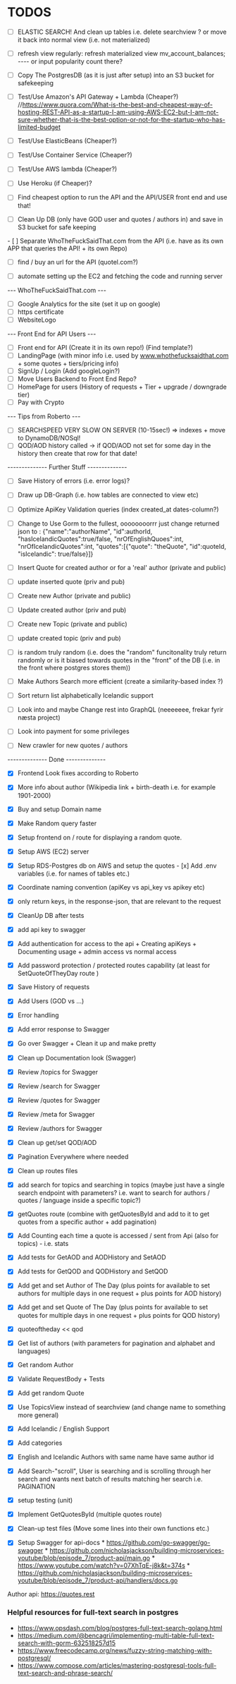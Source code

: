 # TODOS

- [ ] ELASTIC SEARCH! And clean up tables i.e. delete searchview ? or move it back into normal view (i.e. not materialized)

- [ ] refresh view regularly: refresh materialized view mv_account_balances; ---- or input popularity count there?

- [ ] Copy The PostgresDB (as it is just after setup) into an S3 bucket for safekeeping
- [ ] Test/Use Amazon's API Gateway + Lambda (Cheaper?) //https://www.quora.com/What-is-the-best-and-cheapest-way-of-hosting-REST-API-as-a-startup-I-am-using-AWS-EC2-but-I-am-not-sure-whether-that-is-the-best-option-or-not-for-the-startup-who-has-limited-budget
- [ ] Test/Use ElasticBeans (Cheaper?)
- [ ] Test/Use Container Service (Cheaper?)
- [ ] Test/Use AWS lambda (Cheaper?)
- [ ] Use Heroku (if Cheaper)?
- [ ] Find cheapest option to run the API and the API/USER front end and use that!

- [ ] Clean Up DB (only have GOD user and quotes / authors in) and save in S3 bucket for safe keeping

- [ ] Separate WhoTheFuckSaidThat.com from the API (i.e. have as its own APP that queries the API! + its own Repo)
- [ ] find / buy an url for the API (quotel.com?)

- [ ] automate setting up the EC2 and fetching the code and running server

--- WhoTheFuckSaidThat.com ---
- [ ] Google Analytics for the site (set it up on google)
- [ ] https certificate
- [ ] WebsiteLogo

--- Front End for API Users ---
- [ ] Front end for API (Create it in its own repo!) (Find template?)
- [ ] LandingPage (with minor info i.e. used by www.whothefucksaidthat.com + some quotes + tiers/pricing info)
- [ ] SignUp / Login (Add googleLogin?)
- [ ] Move Users Backend to Front End Repo?
- [ ] HomePage for users (History of requests + Tier + upgrade / downgrade tier)
- [ ] Pay with Crypto

--- Tips from Roberto ---
- [ ] SEARCHSPEED VERY SLOW ON SERVER (10-15sec!) => indexes + move to DynamoDB/NOSql!
- [ ] QOD/AOD history called -> if QOD/AOD not set for some day in the history then create that row for that date!

 -------------- Further Stuff  --------------

- [ ] Save History of errors (i.e. error logs)?

- [ ] Draw up DB-Graph (i.e. how tables are connected to view etc)

- [ ] Optimize ApiKey Validation queries (index created_at dates-column?)

- [ ] Change to Use Gorm to the fullest, oooooooorrr just change returned json to : {"name":"authorName", "id":authorId, "hasIcelandicQuotes":true/false, "nrOfEnglishQuoes":int, "nrOfIcelandicQuotes":int, "quotes":[{"quote": "theQuote", "id":quoteId, "isIcelandic": true/false}]}

- [ ] Insert Quote for created author or for a 'real' author (private and public)
- [ ] update inserted quote (priv and pub)
- [ ] Create new Author (private and public)
- [ ] Update created author (priv and pub)
- [ ] Create new Topic (private and public)
- [ ] update created topic (priv and pub)

- [ ] is random truly random (i.e. does the "random" funcitonality truly return randomly or is it biased towards quotes in the "front" of the DB (i.e. in the front where postgres stores them))
- [ ] Make Authors Search more efficient (create a similarity-based index ?)
- [ ] Sort return list alphabetically Icelandic support

- [ ] Look into and maybe Change rest into GraphQL (neeeeeee, frekar fyrir næsta project)
- [ ] Look into payment for some privileges
- [ ] New crawler for new quotes / authors

 -------------- Done  --------------

- [x] Frontend Look fixes according to Roberto
- [x] More info about author (Wikipedia link + birth-death i.e. for example 1901-2000)
- [x] Buy and setup Domain name
- [x] Make Random query faster
- [x] Setup frontend on / route for displaying a random quote.
- [x] Setup AWS (EC2) server
- [x] Setup RDS-Postgres db on AWS and setup the quotes
- [x] Add .env variables (i.e. for names of tables etc.)
- [x] Coordinate naming convention (apiKey vs api_key vs apikey etc)
- [x] only return keys, in the response-json, that are relevant to the request
- [x] CleanUp DB after tests
- [x] add api key to swagger
- [x] Add authentication for access to the api + Creating apiKeys + Documenting usage + admin access vs normal access
- [x] Add password protection / protected routes capability (at least for SetQuoteOfTheyDay route )
- [x] Save History of requests
- [x] Add Users (GOD vs ...)
- [x] Error handling
- [x] Add error response to Swagger
- [x] Go over Swagger + Clean it up and make pretty
- [x] Clean up Documentation look (Swagger)
- [x] Review /topics for Swagger 
- [x] Review /search for Swagger 
- [x] Review /quotes for Swagger 
- [x] Review /meta for Swagger 
- [x] Review /authors for Swagger 
- [x] Clean up get/set QOD/AOD
- [x] Pagination Everywhere where needed
- [x] Clean up routes files
- [x] add search for topics and searching in topics (maybe just have a single search endpoint with parameters? i.e. want to search for authors / quotes / language inside a specific topic?)
- [x] getQuotes route (combine with getQuotesById and add to it to get quotes from a specific author + add pagination)
- [x] Add Counting each time a quote is accessed / sent from Api (also for topics) - i.e. stats
- [x] Add tests for GetAOD and AODHistory and SetAOD
- [x] Add tests for GetQOD and QODHistory and SetQOD
- [x] Add get and set Author of The Day (plus points for available to set authors for multiple days in one request + plus points for AOD history)
- [x] Add get and set Quote of The Day (plus points for available to set quotes for multiple days in one request + plus points for QOD history)
- [x] quoteoftheday << qod
- [x] Get list of authors (with parameters for pagination and alphabet and languages)
- [x] Get random Author
- [x] Validate RequestBody + Tests
- [x] Add get random Quote
- [x] Use TopicsView instead of searchview (and change name to something more general)
- [x] Add Icelandic / English Support
- [x] Add categories
- [x] English and Icelandic Authors with same name have same author id
- [x] Add Search-"scroll", User is searching and is scrolling through her search and wants next batch of results matching her search i.e. PAGINATION
- [x] setup testing (unit)
- [x] Implement GetQuotesById (multiple quotes route)
- [x] Clean-up test files (Move some lines into their own functions etc.)
- [x] Setup Swagger for api-docs 
      * https://github.com/go-swagger/go-swagger
      * https://github.com/nicholasjackson/building-microservices-youtube/blob/episode_7/product-api/main.go
      * https://www.youtube.com/watch?v=07XhTqE-j8k&t=374s
      * https://github.com/nicholasjackson/building-microservices-youtube/blob/episode_7/product-api/handlers/docs.go


Author api: https://quotes.rest




### Helpful resources for full-text search in postgres

* https://www.opsdash.com/blog/postgres-full-text-search-golang.html 
* https://medium.com/@bencagri/implementing-multi-table-full-text-search-with-gorm-632518257d15
* https://www.freecodecamp.org/news/fuzzy-string-matching-with-postgresql/
* https://www.compose.com/articles/mastering-postgresql-tools-full-text-search-and-phrase-search/ 
